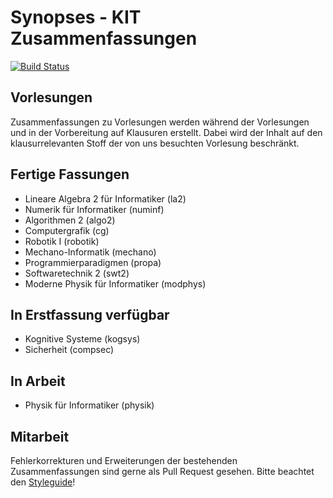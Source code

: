 # Synopses - KIT Zusammenfassungen
[![Build Status](https://travis-ci.org/Novare/synopses.svg?branch=master)](https://travis-ci.org/Novare/synopses)

## Vorlesungen
Zusammenfassungen zu Vorlesungen werden während der Vorlesungen und in der Vorbereitung auf Klausuren erstellt.
Dabei wird der Inhalt auf den klausurrelevanten Stoff der von uns besuchten Vorlesung beschränkt.

## Fertige Fassungen
* Lineare Algebra 2 für Informatiker (la2)
* Numerik für Informatiker (numinf)
* Algorithmen 2 (algo2)
* Computergrafik (cg)
* Robotik I (robotik)
* Mechano-Informatik (mechano)
* Programmierparadigmen (propa)
* Softwaretechnik 2 (swt2)
* Moderne Physik für Informatiker (modphys)

## In Erstfassung verfügbar
* Kognitive Systeme (kogsys)
* Sicherheit (compsec)

## In Arbeit
* Physik für Informatiker (physik)

## Mitarbeit
Fehlerkorrekturen und Erweiterungen der bestehenden Zusammenfassungen sind gerne als Pull Request gesehen. Bitte beachtet den [Styleguide](STYLEGUIDE.md)!
